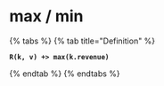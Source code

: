 # max / min

{% tabs %}
{% tab title="Definition" %}
<pre><code><strong>R(k, v) +> max(k.revenue)
</strong></code></pre>
{% endtab %}
{% endtabs %}
